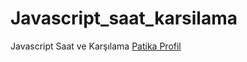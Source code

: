 # Javascript_saat_karsilama
Javascript Saat ve Karşılama
[Patika Profil](https://app.patika.dev/feyzayayci)

